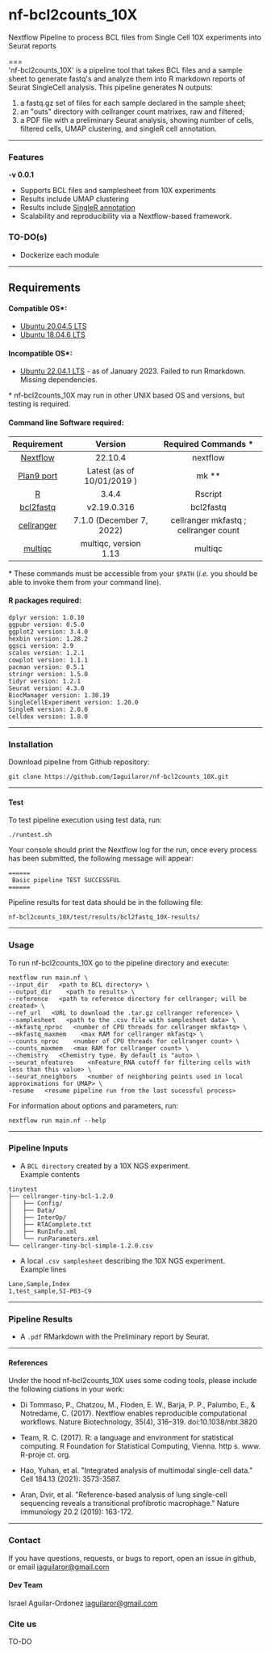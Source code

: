 # nf-bcl2counts_10X
Nextflow Pipeline to process BCL files from Single Cell 10X experiments into Seurat reports

===  
'nf-bcl2counts_10X' is a pipeline tool that takes BCL files and a sample sheet to generate fastq's and analyze them into R markdown reports of Seurat SingleCell analysis. This pipeline generates N outputs:  
1) a fastq.gz set of files for each sample declared in the sample sheet;  
2) an "outs" directory with cellranger count matrixes, raw and filtered;  
3) a PDF file with a preliminary Seurat analysis, showing number of cells, filtered cells, UMAP clustering, and singleR cell annotation.  

---

### Features
  **-v 0.0.1**

* Supports BCL files and samplesheet from 10X experiments
* Results include UMAP clustering
* Results include [SingleR annotation](https://aran-lab.com/software/singler/)
* Scalability and reproducibility via a Nextflow-based framework.

### TO-DO(s)  
* Dockerize each module

---

## Requirements
#### Compatible OS*:
* [Ubuntu 20.04.5 LTS](https://releases.ubuntu.com/focal/)
* [Ubuntu 18.04.6 LTS](http://releases.ubuntu.com/18.04/)

#### Incompatible OS*:
* [Ubuntu 22.04.1 LTS](https://releases.ubuntu.com/22.04/) - as of January 2023. Failed to run Rmarkdown. Missing dependencies.  

\* nf-bcl2counts_10X may run in other UNIX based OS and versions, but testing is required.  

#### Command line Software required:
| Requirement | Version  | Required Commands * |
|:---------:|:--------:|:-------------------:|
| [Nextflow](https://www.nextflow.io/docs/latest/getstarted.html) | 22.10.4 | nextflow |
| [Plan9 port](https://github.com/9fans/plan9port) | Latest (as of 10/01/2019 ) | mk \** |
| [R](https://www.r-project.org/) | 3.4.4 | Rscript |
| [bcl2fastq](https://anaconda.org/dranew/bcl2fastq) | v2.19.0.316 | bcl2fastq |
| [cellranger](https://support.10xgenomics.com/single-cell-gene-expression/software/pipelines/latest/what-is-cell-ranger) | 7.1.0 (December 7, 2022) | cellranger mkfastq ; cellranger count |
| [multiqc](https://multiqc.info/docs/#installing-with-conda) | multiqc, version 1.13 | multiqc |

\* These commands must be accessible from your `$PATH` (*i.e.* you should be able to invoke them from your command line).  

#### R packages required:

```
dplyr version: 1.0.10
ggpubr version: 0.5.0
ggplot2 version: 3.4.0
hexbin version: 1.28.2
ggsci version: 2.9
scales version: 1.2.1
cowplot version: 1.1.1
pacman version: 0.5.1
stringr version: 1.5.0
tidyr version: 1.2.1
Seurat version: 4.3.0
BiocManager version: 1.30.19
SingleCellExperiment version: 1.20.0
SingleR version: 2.0.0
celldex version: 1.8.0
```

---

### Installation
Download pipeline from Github repository:  
```
git clone https://github.com/Iaguilaror/nf-bcl2counts_10X.git
```

---

#### Test
To test pipeline execution using test data, run:
```
./runtest.sh
```

Your console should print the Nextflow log for the run, once every process has been submitted, the following message will appear:
```
======
 Basic pipeline TEST SUCCESSFUL
======
```

Pipeline results for test data should be in the following file:
```
nf-bcl2counts_10X/test/results/bcl2fastq_10X-results/
```

---

### Usage
To run nf-bcl2counts_10X go to the pipeline directory and execute:
```
nextflow run main.nf \
--input_dir   <path to BCL directory> \
--output_dir    <path to results> \
--reference   <path to reference directory for cellranger; will be created> \
--ref_url   <URL to download the .tar.gz cellranger reference> \
--samplesheet   <path to the .csv file with samplesheet data> \
--mkfastq_nproc   <number of CPU threads for cellranger mkfastq> \
--mkfastq_maxmem    <max RAM for cellranger mkfastq> \
--counts_nproc    <number of CPU threads for cellranger count> \
--counts_maxmem   <max RAM for cellranger count> \
--chemistry   <Chemistry type. By default is "auto> \
--seurat_nfeatures    <nFeature_RNA cutoff for filtering cells with less than this value> \
--seurat_nneighbors   <number of neighboring points used in local approximations for UMAP> \
-resume   <resume pipeline run from the last sucessful process>
```

For information about options and parameters, run:
```
nextflow run main.nf --help
```

---

### Pipeline Inputs

* A `BCL directory` created by a 10X NGS experiment.  
Example contents  
```
tinytest
├── cellranger-tiny-bcl-1.2.0
│   ├── Config/
│   ├── Data/
│   ├── InterOp/
│   ├── RTAComplete.txt
│   ├── RunInfo.xml
│   └── runParameters.xml
└── cellranger-tiny-bcl-simple-1.2.0.csv
```

* A local `.csv samplesheet` describing the 10X NGS experiment.  
Example lines  
```
Lane,Sample,Index
1,test_sample,SI-P03-C9
```
---

### Pipeline Results

* A `.pdf` RMarkdown with the Preliminary report by Seurat.

---

#### References
Under the hood nf-bcl2counts_10X uses some coding tools, please include the following ciations in your work:

* Di Tommaso, P., Chatzou, M., Floden, E. W., Barja, P. P., Palumbo, E., & Notredame, C. (2017). Nextflow enables reproducible computational workflows. Nature Biotechnology, 35(4), 316–319. doi:10.1038/nbt.3820

* Team, R. C. (2017). R: a language and environment for statistical computing. R Foundation for Statistical Computing, Vienna. http s. www. R-proje ct. org.

* Hao, Yuhan, et al. "Integrated analysis of multimodal single-cell data." Cell 184.13 (2021): 3573-3587.

* Aran, Dvir, et al. "Reference-based analysis of lung single-cell sequencing reveals a transitional profibrotic macrophage." Nature immunology 20.2 (2019): 163-172.

---

### Contact
If you have questions, requests, or bugs to report, open an issue in github, or email <iaguilaror@gmail.com>

#### Dev Team
Israel Aguilar-Ordonez <iaguilaror@gmail.com>   

### Cite us
 TO-DO
